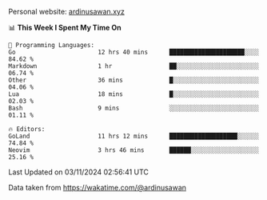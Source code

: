 Personal website: [ardinusawan.xyz](https://ardinusawan.xyz)

<!--START_SECTION:waka-->
📊 **This Week I Spent My Time On** 

```text
💬 Programming Languages: 
Go                       12 hrs 40 mins      █████████████████████░░░░   84.62 % 
Markdown                 1 hr                ██░░░░░░░░░░░░░░░░░░░░░░░   06.74 % 
Other                    36 mins             █░░░░░░░░░░░░░░░░░░░░░░░░   04.06 % 
Lua                      18 mins             █░░░░░░░░░░░░░░░░░░░░░░░░   02.03 % 
Bash                     9 mins              ░░░░░░░░░░░░░░░░░░░░░░░░░   01.11 % 

🔥 Editors: 
GoLand                   11 hrs 12 mins      ███████████████████░░░░░░   74.84 % 
Neovim                   3 hrs 46 mins       ██████░░░░░░░░░░░░░░░░░░░   25.16 % 
```


 Last Updated on 03/11/2024 02:56:41 UTC
<!--END_SECTION:waka-->
Data taken from https://wakatime.com/@ardinusawan
